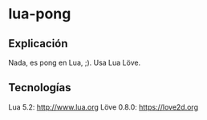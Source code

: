 lua-pong
========

Explicación
-----------

Nada, es pong en Lua, ;). Usa Lua Löve.

Tecnologías
-----------

Lua 5.2: <http://www.lua.org>
Löve 0.8.0: <https://love2d.org>
